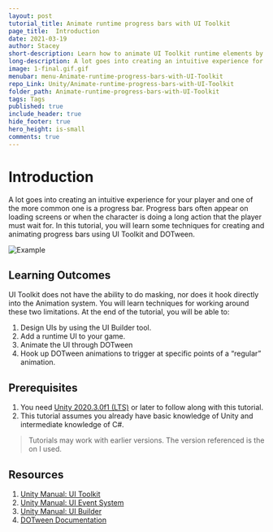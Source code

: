 ```yaml
---
layout: post
tutorial_title: Animate runtime progress bars with UI Toolkit
page_title:  Introduction
date: 2021-03-19
author: Stacey
short-description: Learn how to animate UI Toolkit runtime elements by creating two in-game progress bars.
long-description: A lot goes into creating an intuitive experience for your player. Progress bars are often used to reassure the player that something is happening (such as the game loading) or give them an idea on how long something will take. In this tutorial, you will learn some techniques for creating and animating progress bars using UI Toolkit and DOTween.
image: 1-final.gif.gif
menubar: menu-Animate-runtime-progress-bars-with-UI-Toolkit
repo_Link: Unity/Animate-runtime-progress-bars-with-UI-Toolkit
folder_path: Animate-runtime-progress-bars-with-UI-Toolkit
tags: Tags
published: true
include_header: true
hide_footer: true
hero_height: is-small
comments: true
---
```

# Introduction

A lot goes into creating an intuitive experience for your player and one of the more common one is a progress bar. Progress bars often appear on loading screens or when the character is doing a long action that the player must wait for. In this tutorial, you will learn some techniques for creating and animating progress bars using UI Toolkit and DOTween.

![Example]({{site.baseurl}}/tutorial/Animate-runtime-progress-bars-with-UI-Toolkit/images/1-final.gif)

## Learning Outcomes
UI Toolkit does not have the ability to do masking, nor does it hook directly into the Animation system. You will learn techniques for working around these two limitations. At the end of the tutorial, you will be able to:

1.	Design UIs by using the UI Builder tool.
2.	Add a runtime UI to your game.
3.	Animate the UI through DOTween
4.	Hook up DOTween animations to trigger at specific points of a “regular” animation.

## Prerequisites

1.	You need [Unity 2020.3.0f1 (LTS)](https://unity3d.com/get-unity/download) or later to follow along with this tutorial.
2.	This tutorial assumes you already have basic knowledge of Unity and intermediate knowledge of C#.

> Tutorials may work with earlier versions. The version referenced is the on I used.

## Resources

1. [Unity Manual: UI Toolkit](https://docs.unity3d.com/2020.1/Documentation/Manual/UIElements.html)
2. [Unity Manual: UI Event System](https://docs.unity3d.com/2020.1/Documentation/Manual/UIE-Events.html)
3. [Unity Manual: UI Builder](https://docs.unity3d.com/Packages/com.unity.ui.builder@1.0/manual/index.html)
4. [DOTween Documentation](http://dotween.demigiant.com/documentation.php)

